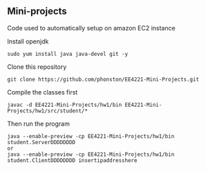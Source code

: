 ## Mini-projects

Code used to automatically setup on amazon EC2 instance

Install openjdk
```
sudo yum install java java-devel git -y
```

Clone this repository
```
git clone https://github.com/phonston/EE4221-Mini-Projects.git
```

Compile the classes first
```
javac -d EE4221-Mini-Projects/hw1/bin EE4221-Mini-Projects/hw1/src/student/*
```

Then run the program
```
java --enable-preview -cp EE4221-Mini-Projects/hw1/bin student.ServerDDDDDDDD
or
java --enable-preview -cp EE4221-Mini-Projects/hw1/bin student.ClientDDDDDDDD insertipaddresshere
```
